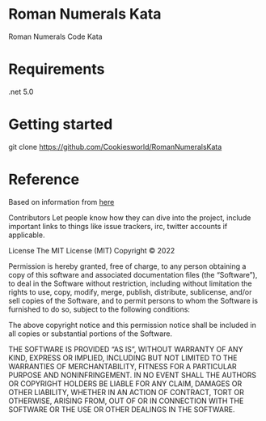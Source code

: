 # Roman Numerals Kata
Roman Numerals Code Kata 

# Requirements
.net 5.0

# Getting started
git clone https://github.com/Cookiesworld/RomanNumeralsKata

# Reference
Based on information from [here](http://social.msdn.microsoft.com/Forums/vstudio/en-US/70eaf2c8-52d2-426f-91cb-22325509a4f7/how-to-convert-a-number-into-roman-numeral-in-visual-c?forum=csharpgeneral)

Contributors
Let people know how they can dive into the project, include important links to things like issue trackers, irc, twitter accounts if applicable.

License
The MIT License (MIT)
Copyright © 2022 <John Cooke>

Permission is hereby granted, free of charge, to any person obtaining a copy of this software and associated documentation files (the “Software”), to deal in the Software without restriction, including without limitation the rights to use, copy, modify, merge, publish, distribute, sublicense, and/or sell copies of the Software, and to permit persons to whom the Software is furnished to do so, subject to the following conditions:

The above copyright notice and this permission notice shall be included in all copies or substantial portions of the Software.

THE SOFTWARE IS PROVIDED “AS IS”, WITHOUT WARRANTY OF ANY KIND, EXPRESS OR IMPLIED, INCLUDING BUT NOT LIMITED TO THE WARRANTIES OF MERCHANTABILITY, FITNESS FOR A PARTICULAR PURPOSE AND NONINFRINGEMENT. IN NO EVENT SHALL THE AUTHORS OR COPYRIGHT HOLDERS BE LIABLE FOR ANY CLAIM, DAMAGES OR OTHER LIABILITY, WHETHER IN AN ACTION OF CONTRACT, TORT OR OTHERWISE, ARISING FROM, OUT OF OR IN CONNECTION WITH THE SOFTWARE OR THE USE OR OTHER DEALINGS IN THE SOFTWARE.
